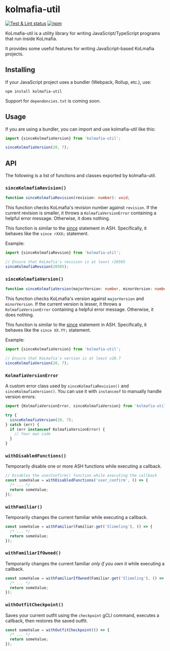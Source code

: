 # kolmafia-util

[![Test & Lint status](https://github.com/pastelmind/kolmafia-util/workflows/Test%20&%20Lint/badge.svg)](https://github.com/pastelmind/kolmafia-util/actions?query=workflow%3A%22Test+%26+Lint%22) [![npm](https://img.shields.io/npm/v/kolmafia-util)](https://www.npmjs.com/package/kolmafia-util)

KoLmafia-util is a utility library for writing JavaScript/TypeScript programs that run inside KoLmafia.

It provides some useful features for writing JavaScript-based KoLmafia projects.

## Installing

If your JavaScript project uses a bundler (Webpack, Rollup, etc.), use:

```
npm install kolmafia-util
```

Support for `dependencies.txt` is coming soon.

## Usage

If you are using a bundler, you can import and use kolmafia-util like this:

```js
import {sinceKolmafiaVersion} from 'kolmafia-util';

sinceKolmafiaVersion(20, 7);
```

## API

The following is a list of functions and classes exported by kolmafia-util.

### `sinceKolmafiaRevision()`

```ts
function sinceKolmafiaRevision(revision: number): void;
```

This function checks KoLmafia's revision number against `revision`. If the current revision is smaller, it throws a `KolmafiaVersionError` containing a helpful error message. Otherwise, it does nothing.

This function is similar to the [since](https://wiki.kolmafia.us/index.php/Since) statement in ASH. Specifically, it behaves like the `since rXXX;` statement.

Example:

```ts
import {sinceKolmafiaRevsion} from 'kolmafia-util';

// Ensure that KoLmafia's revision is at least r20505
sinceKolmafiaRevsion(20505);
```

### `sinceKolmafiaVersion()`

```ts
function sinceKolmafiaVersion(majorVersion: number, minorVersion: number): void;
```

This function checks KoLmafia's version against `majorVersion` and `minorVersion`. If the current version is lesser, it throws a `KolmafiaVersionError` containing a helpful error message. Otherwise, it does nothing.

This function is similar to the [since](https://wiki.kolmafia.us/index.php/Since) statement in ASH. Specifically, it behaves like the `since XX.YY;` statement.

Example:

```ts
import {sinceKolmafiaVersion} from 'kolmafia-util';

// Ensure that KoLmafia's version is at least v20.7
sinceKolmafiaVersion(20, 7);
```

### `KolmafiaVersionError`

A custom error class used by `sinceKolmafiaRevision()` and `sinceKolmafiaVersion()`. You can use it with `instanceof` to manually handle version errors:

```ts
import {KolmafiaVersionError, sinceKolmafiaVersion} from 'kolmafia-util';

try {
  sinceKolmafiaVersion(20, 7);
} catch (err) {
  if (err instanceof KolmafiaVersionError) {
    // Your own code
  }
}
```

### `withDisabledFunctions()`

Temporarily disable one or more ASH functions while executing a callback.

```ts
// Disables the userConfirm() function while executing the callback
const someValue = withDisabledFunctions('user_confirm', () => {
  /* ... */
  return someValue;
});
```

### `withFamiliar()`

Temporarily changes the current familiar while executing a callback.

```ts
const someValue = withFamiliar(Familiar.get('Slimeling'), () => {
  /* ... */
  return someValue;
});
```

### `withFamiliarIfOwned()`

Temporarily changes the current familiar _only if you own it_ while executing a callback.

```ts
const someValue = withFamiliarIfOwned(Familiar.get('Slimeling'), () => {
  /* ... */
  return someValue;
});
```

### `withOutfitCheckpoint()`

Saves your current outfit using the `checkpoint` gCLI command, executes a callback, then restores the saved outfit.

```ts
const someValue = withOutfitCheckpoint(() => {
  /* ... */
  return someValue;
});
```
